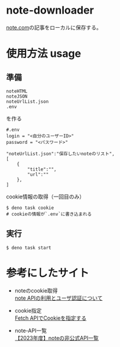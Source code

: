 # note-downloader
[note.com](https://note.com/)の記事をローカルに保存する。
# 使用方法 usage
## 準備
```
noteHTML
noteJSON
noteUrlList.json
.env
```
を作る  
```
#.env
login = "<自分のユーザーID>"
password = "<パスワード>"
```
```
"noteUrlList.json":"保存したいnoteのリスト",
[
    {   
        "title":"",
        "url":""
    },
]
```
cookie情報の取得（一回目のみ）
```
$ deno task cookie
# cookieの情報が`.env`に書き込まれる
```
## 実行
```
$ deno task start
```

# 参考にしたサイト
- noteのcookie取得  
[note APIの利用とユーザ認証について](https://note.com/takahiro_yazu/n/nf3477fbdf596)

- cookie指定  
[Fetch APIでCookieを指定する](https://scrapbox.io/takker/Fetch_API%E3%81%A7Cookie%E3%82%92%E6%8C%87%E5%AE%9A%E3%81%99%E3%82%8B)

- note-API一覧  
[【2023年度】noteの非公式API一覧](https://note.com/ego_station/n/n85fcb635c0a9)
